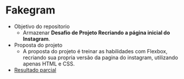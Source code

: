 # Fakegram
 * Objetivo do repositorio
    * Armazenar **Desafio de Projeto Recriando a página inicial do Instagram**.
 * Proposta do projeto
    * A proposta do projeto é treinar as habilidades com Flexbox, recriando sua propria versão da pagina do instagram, utilizando apenas HTML e CSS.
* [Resultado parcial](https://rodriwho.github.io/fakegram/)
